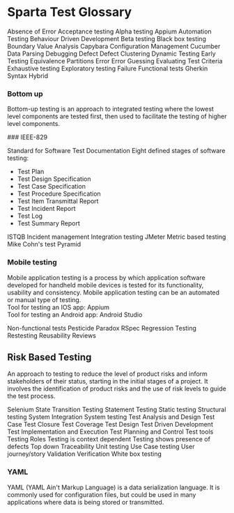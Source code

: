# Sparta Test Glossary

Absence of Error
Acceptance testing
Alpha testing
Appium
Automation Testing
Behaviour Driven Development
Beta testing
Black box testing
Boundary Value Analysis
Capybara
Configuration Management
Cucumber
Data Parsing
Debugging
Defect
Defect Clustering
Dynamic Testing
Early Testing
Equivalence Partitions
Error
Error Guessing
Evaluating Test Criteria
Exhaustive testing
Exploratory testing
Failure
Functional tests
Gherkin Syntax
Hybrid


### Bottom up 

Bottom-up testing is an approach to integrated testing where the lowest level components are tested first, then used to facilitate the testing of higher level components. 

### IEEE-829

Standard for Software Test Documentation
Eight defined stages of software testing:

* Test Plan
* Test Design Specification
* Test Case Specification
* Test Procedure Specification
* Test Item Transmittal Report
* Test Incident Report
* Test Log
* Test Summary Report

ISTQB
Incident management
Integration testing
JMeter
Metric based testing
Mike Cohn's test Pyramid

### Mobile testing

Mobile application testing is a process by which application software developed for handheld mobile devices is tested for its functionality, usability and consistency. Mobile application testing can be an automated or manual type of testing. <br>
Tool for testing an IOS app: Appium <br>
Tool for testing an Android app: Android Studio

Non-functional tests
Pesticide Paradox
RSpec
Regression Testing
Restesting
Reusability
Reviews

## Risk Based Testing
An approach to testing to reduce the level of product risks and inform stakeholders of their status, starting in the initial stages of a project. It involves the identification of product risks and the use of risk levels to guide the test process.

Selenium
State Transition Testing
Statement Testing
Static testing
Structural testing
System Integration
System testing
Test Analysis and Design
Test Case
Test Closure
Test Coverage
Test Design
Test Driven Development
Test Implementation and Execution
Test Planning and Control
Test tools
Testing Roles
Testing is context dependent
Testing shows presence of defects
Top down
Traceability
Unit testing
Use Case testing
User journey/story
Validation
Verification
White box testing

### YAML

YAML (YAML Ain't Markup Language) is a data serialization language. It is commonly used for configuration files, but could be used in many applications where data is being stored or transmitted.
